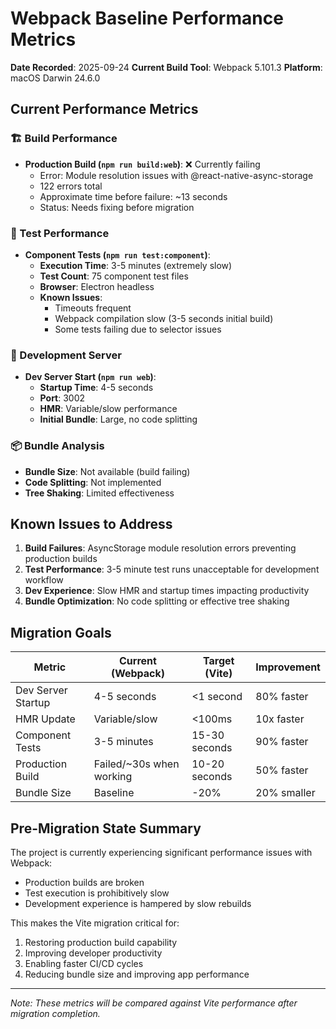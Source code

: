 # Webpack Baseline Performance Metrics

**Date Recorded**: 2025-09-24
**Current Build Tool**: Webpack 5.101.3
**Platform**: macOS Darwin 24.6.0

## Current Performance Metrics

### 🏗️ Build Performance
- **Production Build (`npm run build:web`)**: ❌ Currently failing
  - Error: Module resolution issues with @react-native-async-storage
  - 122 errors total
  - Approximate time before failure: ~13 seconds
  - Status: Needs fixing before migration

### 🧪 Test Performance
- **Component Tests (`npm run test:component`)**:
  - **Execution Time**: 3-5 minutes (extremely slow)
  - **Test Count**: 75 component test files
  - **Browser**: Electron headless
  - **Known Issues**:
    - Timeouts frequent
    - Webpack compilation slow (3-5 seconds initial build)
    - Some tests failing due to selector issues

### 🚀 Development Server
- **Dev Server Start (`npm run web`)**:
  - **Startup Time**: 4-5 seconds
  - **Port**: 3002
  - **HMR**: Variable/slow performance
  - **Initial Bundle**: Large, no code splitting

### 📦 Bundle Analysis
- **Bundle Size**: Not available (build failing)
- **Code Splitting**: Not implemented
- **Tree Shaking**: Limited effectiveness

## Known Issues to Address

1. **Build Failures**: AsyncStorage module resolution errors preventing production builds
2. **Test Performance**: 3-5 minute test runs unacceptable for development workflow
3. **Dev Experience**: Slow HMR and startup times impacting productivity
4. **Bundle Optimization**: No code splitting or effective tree shaking

## Migration Goals

| Metric | Current (Webpack) | Target (Vite) | Improvement |
|--------|------------------|---------------|-------------|
| Dev Server Startup | 4-5 seconds | <1 second | 80% faster |
| HMR Update | Variable/slow | <100ms | 10x faster |
| Component Tests | 3-5 minutes | 15-30 seconds | 90% faster |
| Production Build | Failed/~30s when working | 10-20 seconds | 50% faster |
| Bundle Size | Baseline | -20% | 20% smaller |

## Pre-Migration State Summary

The project is currently experiencing significant performance issues with Webpack:
- Production builds are broken
- Test execution is prohibitively slow
- Development experience is hampered by slow rebuilds

This makes the Vite migration critical for:
1. Restoring production build capability
2. Improving developer productivity
3. Enabling faster CI/CD cycles
4. Reducing bundle size and improving app performance

---

*Note: These metrics will be compared against Vite performance after migration completion.*